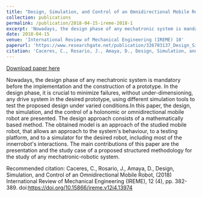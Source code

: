 ```yaml
---
title: "Design, Simulation, and Control of an Omnidirectional Mobile Robot"
collection: publications
permalink: /publication/2018-04-15-ireme-2018-1
excerpt: 'Nowadays, the design phase of any mechatronic system is mandatory before the implementation and the construction of a prototype. In the design phase, it is crucial to minimize failures, without under-dimensioning, any drive system in the desired prototype, using different simulation tools to test the proposed design under varied conditions.In this paper, the design, the simulation, and the control of a holonomic or omnidirectional mobile robot are presented. The design approach consists of a mathematically based method. The obtained model is an approach of the studied mobile robot, that allows an approach to the system&apos;s behaviour, to a testing platform, and to a simulator for the desired robot, including most of the innerrobot&apos;s interactions. The main contributions of this paper are the presentation and the study case of a proposed structured methodology for the study of any mechatronic-robotic system.'
date: 2018-04-15
venue: 'International Review of Mechanical Engineering (IREME) 10'
paperurl: 'https://www.researchgate.net/publication/326703137_Design_Simulation_and_Control_of_an_Omnidirectional_Mobile_Robot'
citation: 'Caceres, C., Rosario, J., Amaya, D., Design, Simulation, and Control of an Omnidirectional Mobile Robot, (2018) International Review of Mechanical Engineering (IREME), 12 (4), pp. 382-389. doi:https://doi.org/10.15866/ireme.v12i4.13974'
---
```


<a href='https://www.researchgate.net/publication/326703137_Design_Simulation_and_Control_of_an_Omnidirectional_Mobile_Robot'>Download paper here</a>

Nowadays, the design phase of any mechatronic system is mandatory before the implementation and the construction of a prototype. In the design phase, it is crucial to minimize failures, without under-dimensioning, any drive system in the desired prototype, using different simulation tools to test the proposed design under varied conditions.In this paper, the design, the simulation, and the control of a holonomic or omnidirectional mobile robot are presented. The design approach consists of a mathematically based method. The obtained model is an approach of the studied mobile robot, that allows an approach to the system&apos;s behaviour, to a testing platform, and to a simulator for the desired robot, including most of the innerrobot&apos;s interactions. The main contributions of this paper are the presentation and the study case of a proposed structured methodology for the study of any mechatronic-robotic system.

Recommended citation: Caceres, C., Rosario, J., Amaya, D., Design, Simulation, and Control of an Omnidirectional Mobile Robot, (2018) International Review of Mechanical Engineering (IREME), 12 (4), pp. 382-389. doi:https://doi.org/10.15866/ireme.v12i4.13974